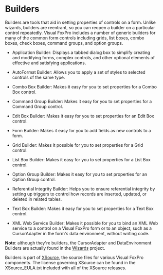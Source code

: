 # Builders

Builders are tools that aid in setting properties of controls on a form. Unlike wizards, builders are reentrant, so you can reopen a builder on a particular control repeatedly. Visual FoxPro includes a number of generic builders for many of the common form controls including grids, list boxes, combo boxes, check boxes, command groups, and option groups.

* Application Builder: Displays a tabbed dialog box to simplify creating and modifying forms, complex controls, and other optional elements of effective and satisfying applications.

* AutoFormat Builder: Allows you to apply a set of styles to selected controls of the same type.

* Combo Box Builder: Makes it easy for you to set properties for a Combo Box control.

* Command Group Builder: Makes it easy for you to set properties for a Command Group control. 

* Edit Box Builder: Makes it easy for you to set properties for an Edit Box control.

* Form Builder: Makes it easy for you to add fields as new controls to a form. 

* Grid Builder: Makes it possible for you to set properties for a Grid control. 

* List Box Builder: Makes it easy for you to set properties for a List Box control.

* Option Group Builder: Makes it easy for you to set properties for an Option Group control. 

* Referential Integrity Builder: Helps you to ensure referential integrity by setting up triggers to control how records are inserted, updated, or deleted in related tables.

* Text Box Builder: Makes it easy for you to set properties for a Text Box control. 

* XML Web Service Builder: Makes it possible for you to bind an XML Web service to a control on a Visual FoxPro form or to an object, such as a CursorAdapter in the form's data environment, without writing code.

**Note**: although they're builders, the CursorAdapter and DataEnvironment Builders are actually found in the [Wizards](https://github.com/VFPX/Wizards) project.

Builders is part of [XSource](https://github.com/VFPX/XSource), the source files for various Visual FoxPro components. The license governing XSource can be found in the XSource_EULA.txt included with all of the XSource releases.
